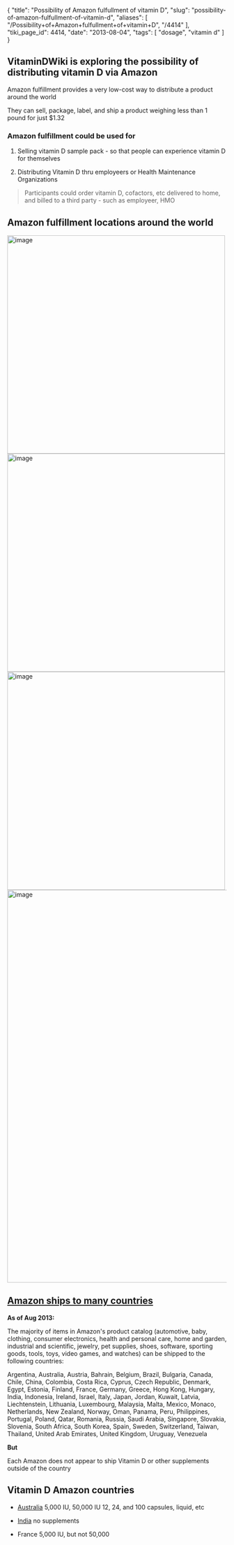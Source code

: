 {
    "title": "Possibility of Amazon fulfullment of vitamin D",
    "slug": "possibility-of-amazon-fulfullment-of-vitamin-d",
    "aliases": [
        "/Possibility+of+Amazon+fulfullment+of+vitamin+D",
        "/4414"
    ],
    "tiki_page_id": 4414,
    "date": "2013-08-04",
    "tags": [
        "dosage",
        "vitamin d"
    ]
}


## VitaminDWiki is exploring the possibility of distributing vitamin D via Amazon

Amazon fulfillment provides a very low-cost way to distribute a product around the world 

They can sell, package, label, and ship a product weighing less than 1 pound for just $1.32

### Amazon fulfillment could be used for

1. Selling vitamin D sample pack - so that people can experience vitamin D for themselves

1. Distributing Vitamin D thru employeers or Health Maintenance Organizations

> Participants could order vitamin D, cofactors, etc delivered to home, and billed to a third party - such as employeer, HMO

## Amazon fulfillment locations around the world

<img src="https://d1bk1kqxc0sym.cloudfront.net/attachments/png/fulfillment-centers.png" alt="image" width="500">
<img src="https://d1bk1kqxc0sym.cloudfront.net/attachments/jpeg/amazon-japan.jpg" alt="image" width="500">
<img src="https://d1bk1kqxc0sym.cloudfront.net/attachments/jpeg/amazon-china.jpg" alt="image" width="500">

<img src="https://d1bk1kqxc0sym.cloudfront.net/attachments/jpeg/amazon-us-centers.jpg" alt="image" width="900">

## [Amazon ships to many countries](http://www.amazon.com/gp/help/customer/display.html/ref=hp_left_cn?ie=UTF8&nodeId=201074230)

 **As of Aug 2013:** 

The majority of items in Amazon's product catalog (automotive, baby, clothing, consumer electronics, health and personal care, home and garden, industrial and scientific, jewelry, pet supplies, shoes, software, sporting goods, tools, toys, video games, and watches) can be shipped to the following countries:

Argentina, Australia, Austria, Bahrain, Belgium, Brazil, Bulgaria, Canada, Chile, China, Colombia, Costa Rica, Cyprus, Czech Republic, Denmark, Egypt, Estonia, Finland, France, Germany, Greece, Hong Kong, Hungary, India, Indonesia, Ireland, Israel, Italy, Japan, Jordan, Kuwait, Latvia, Liechtenstein, Lithuania, Luxembourg, Malaysia, Malta, Mexico, Monaco, Netherlands, New Zealand, Norway, Oman, Panama, Peru, Philippines, Portugal, Poland, Qatar, Romania, Russia, Saudi Arabia, Singapore, Slovakia, Slovenia, South Africa, South Korea, Spain, Sweden, Switzerland, Taiwan, Thailand, United Arab Emirates, United Kingdom, Uruguay, Venezuela

 **But** 

Each Amazon does not appear to ship Vitamin D or other supplements outside of the country 

## Vitamin D Amazon countries

* [Australia](http://www.amazon.com/s/ref=sr_st?keywords=%22vitamin+d%22&qid=1376147888&rh=n%3A3760901%2Ck%3A%22vitamin+d%22&sort=salesrank)  5,000 IU, 50,000 IU 12, 24, and 100 capsules, liquid, etc

* [India](http://www.amazon.in/ref=gno_logo) no supplements

* France 5,000 IU, but not 50,000